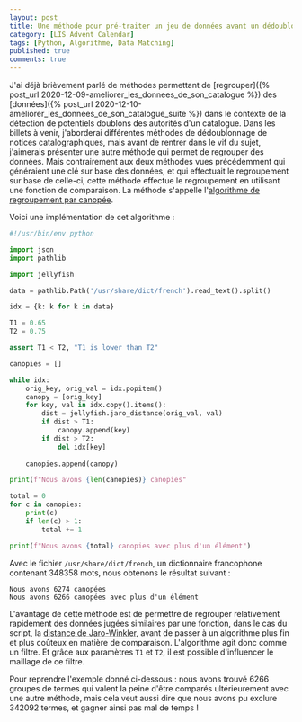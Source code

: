 ```yaml
---
layout: post
title: Une méthode pour pré-traiter un jeu de données avant un dédoublonnage
category: [LIS Advent Calendar]
tags: [Python, Algorithme, Data Matching]
published: true
comments: true
--- 
```


J'ai déjà brièvement parlé de méthodes permettant de [regrouper]({%
post_url 2020-12-09-ameliorer_les_donnees_de_son_catalogue %}) des
[données]({% post_url
2020-12-10-ameliorer_les_donnees_de_son_catalogue_suite %}) dans le
contexte de la détection de potentiels doublons des autorités d'un
catalogue. Dans les billets à venir, j'aborderai différentes méthodes
de dédoublonnage de notices catalographiques, mais avant de rentrer
dans le vif du sujet, j'aimerais présenter une autre méthode qui
permet de regrouper des données. Mais contrairement aux deux méthodes
vues précédemment qui généraient une clé sur base des données, et qui
effectuait le regroupement sur base de celle-ci, cette méthode
effectue le regroupement en utilisant une fonction de comparaison. La
méthode s'appelle l'[algorithme de regroupement par
canopée](https://en.wikipedia.org/wiki/Canopy_clustering_algorithm).

Voici une implémentation de cet algorithme :

```python
#!/usr/bin/env python

import json
import pathlib

import jellyfish

data = pathlib.Path('/usr/share/dict/french').read_text().split()

idx = {k: k for k in data}

T1 = 0.65
T2 = 0.75

assert T1 < T2, "T1 is lower than T2"

canopies = []

while idx:
    orig_key, orig_val = idx.popitem()
    canopy = [orig_key]
    for key, val in idx.copy().items():
        dist = jellyfish.jaro_distance(orig_val, val)
        if dist > T1:
            canopy.append(key)
        if dist > T2:
            del idx[key]
                
    canopies.append(canopy)

print(f"Nous avons {len(canopies)} canopies"

total = 0
for c in canopies:
    print(c)
    if len(c) > 1:
        total += 1

print(f"Nous avons {total} canopies avec plus d'un élément")
```

Avec le fichier `/usr/share/dict/french`, un dictionnaire
francophone contenant 348358 mots, nous obtenons le résultat suivant :

```text
Nous avons 6274 canopées
Nous avons 6266 canopées avec plus d'un élément
```

L'avantage de cette méthode est de permettre de regrouper relativement
rapidement des données jugées similaires par une fonction, dans le cas
du script, la [distance de
Jaro-Winkler](https://fr.wikipedia.org/wiki/Distance_de_Jaro-Winkler),
avant de passer à un algorithme plus fin et plus coûteux en matière de
comparaison. L'algorithme agit donc comme un filtre. Et grâce aux
paramètres `T1` et `T2`, il est possible d'influencer le maillage de
ce filtre.

Pour reprendre l'exemple donné ci-dessous : nous avons trouvé 6266
groupes de termes qui valent la peine d'être comparés ultérieurement
avec une autre méthode, mais cela veut aussi dire que nous avons pu
exclure 342092 termes, et gagner ainsi pas mal de temps !


